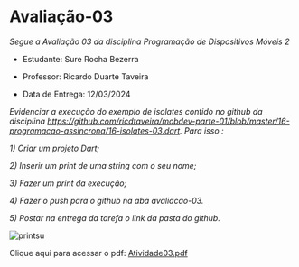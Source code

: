 # Avaliação-03

*Segue a Avaliação 03 da disciplina Programação de Dispositivos Móveis 2*

* Estudante: Sure Rocha Bezerra 

* Professor: Ricardo Duarte Taveira

* Data de Entrega: 12/03/2024

*Evidenciar a execução do exemplo  de isolates contido no github da disciplina https://github.com/ricdtaveira/mobdev-parte-01/blob/master/16-programacao-assincrona/16-isolates-03.dart.
Para isso :*

*1) Criar um projeto Dart;*

*2) Inserir um print de uma string com o seu nome;*

*3) Fazer um print da execução;*

*4)  Fazer o push para o github na aba avaliacao-03.*

*5)  Postar na entrega da tarefa o link da pasta do github.*


![printsu](https://github.com/surerocha/pdm2-241/assets/126790749/93809eb2-e51d-479f-9806-a12e8db9b05d)


Clique aqui para acessar o pdf: [Atividade03.pdf](https://github.com/surerocha/pdm2-241/files/14577113/Atividade03.pdf)
